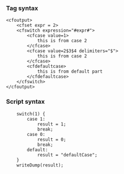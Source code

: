 ### Tag syntax 

```lucee+trycf
<cfoutput>
	<cfset expr = 2>
	<cfswitch expression="#expr#">
		<cfcase value=1>
			this is from case 2
		</cfcase>
		<cfcase value=2$3$4 delimiters="$">
			this is from case 2
		</cfcase>
		<cfdefaultcase>
			this is from default part
		</cfdefaultcase>
	</cfswitch>
</cfoutput>
```
### Script syntax

```luceescript+trycf
	switch(1) {
		case 1:
			result = 1;
			break;
		case 0:
			result = 0;
			break;
		default:
			result = "defaultCase";
	}
	writeDump(result);
```
